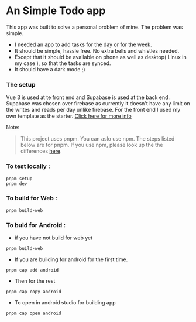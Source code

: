 # An Simple Todo app 

This app was built to solve a personal problem of mine. The problem was simple. 

* I needed an app to add tasks for the day or for the week. 
* It should be simple, hassle free. No extra bells and whistles needed.
* Except that it should be available on phone as well as desktop( Linux in my case ), so that the tasks are synced.
* It should have a dark mode ;)

### The setup
Vue 3 is used at te front end and Supabase is used at the back end. Supabase was chosen over firebase as currently it doesn't have any limit on the writes and reads per day unlike firebase. For the front end I used my own template as the starter. [Click here for more info](https://github.com/srav001/vue-ionic-template)

Note: 
> This project uses pnpm. You can aslo use npm. The steps listed below are for pnpm. If you use npm, please look up the the differences [here](https://pnpm.io/pnpm-vs-npm).

### To test locally :
```
pnpm setup
pnpm dev
```

### To build for Web :
```
pnpm build-web
```

### To buld for Android :
* if you have not build for web yet
```
pnpm build-web
```
* If you are building for android for the first time.
```
pnpm cap add android
```
* Then for the rest
```
pnpm cap copy android
```
* To open in android studio for building app
```
pnpm cap open android
```
